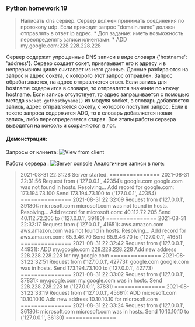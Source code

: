 ### Python homework 19
> Написать dns сервер.
    Сервер должен принимать соединения по протоколу udp.
    Если приходит запрос "domain.name" должен отправлять в ответ ip адрес.
    * Доп задание: иметь возможность переопределять записи клиентами:
    * ADD my.google.com:228.228.228.228

Сервер содержит упрощенные DNS записи в виде словаря {'hostname': 'address'}.
Сервер создает сокет, привязывает его к адресу и в непрерывном цикле считавает из него данные. Данные разбираются на запрос и адрес сокета, с которого этот запрос отправлен. Запрос обрабатывается, на адрес отправляется ответ. 
Если запись для hostname содержится в словаре, то отправлется значение по ключу hostname.
Если запись отсутствует, то адрес запрашивается с помощью метода ```socket.gethostbyname()``` из модуля socket, в словарь добавляется запись, адрес отправляется сокету, с которого поступил запрос.
Если в тексте запроса содержится ADD, то в словарь добавляется новая запись, либо переопределяется старая.
Все этапы работы сервера выводятся на консоль и сохраняются в лог.

#### Демонстрация:
Запросы от клиента:
![View from client]()

Работа сервера :
![Server console]()
Аналогичные записи в логе:
> 2021-08-31 22:31:28
Server started.
===============
2021-08-31 22:31:56
Request from ('127.0.0.1', 42354): google.com
google.com was not found in hosts. Resolving...
Add record for google.com: 173.194.73.100
Send 173.194.73.100 to ('127.0.0.1', 42354)
===============
2021-08-31 22:32:09
Request from ('127.0.0.1', 39180): microsoft.com
microsoft.com was not found in hosts. Resolving...
Add record for microsoft.com: 40.112.72.205
Send 40.112.72.205 to ('127.0.0.1', 39180)
===============
2021-08-31 22:32:17
Request from ('127.0.0.1', 41651): aws.amazon.com
aws.amazon.com was not found in hosts. Resolving...
Add record for aws.amazon.com: 65.9.46.70
Send 65.9.46.70 to ('127.0.0.1', 41651)
===============
2021-08-31 22:32:42
Request from ('127.0.0.1', 44931): ADD my.google.com 228.228.228.228
Add new address 228.228.228.228 for my.google.com
===============
2021-08-31 22:32:51
Request from ('127.0.0.1', 42773): google.com
google.com was in hosts. Send 173.194.73.100 to ('127.0.0.1', 42773)
===============
2021-08-31 22:33:02
Request from ('127.0.0.1', 37831): my.google.com
my.google.com was in hosts. Send 228.228.228.228 to ('127.0.0.1', 37831)
===============
2021-08-31 22:33:19
Request from ('127.0.0.1', 45661): ADD microsoft.com 10.10.10.10
Add new address 10.10.10.10 for microsoft.com
===============
2021-08-31 22:33:24
Request from ('127.0.0.1', 36130): microsoft.com
microsoft.com was in hosts. Send 10.10.10.10 to ('127.0.0.1', 36130)
===============